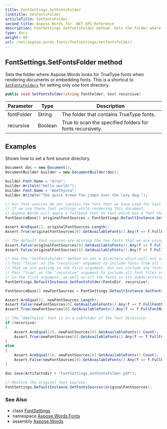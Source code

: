```yaml
---
title: FontSettings.SetFontsFolder
linktitle: SetFontsFolder
articleTitle: SetFontsFolder
second_title: Aspose.Words for .NET API Reference
description: FontSettings SetFontsFolder method. Sets the folder where Aspose.Words looks for TrueType fonts when rendering documents or embedding fonts. This is a shortcut to SetFontsFolders for setting only one font directory in C#.
type: docs
weight: 80
url: /net/aspose.words.fonts/fontsettings/setfontsfolder/
---
```

## FontSettings.SetFontsFolder method

Sets the folder where Aspose.Words looks for TrueType fonts when rendering documents or embedding fonts. This is a shortcut to [`SetFontsFolders`](../setfontsfolders/) for setting only one font directory.

```csharp
public void SetFontsFolder(string fontFolder, bool recursive)
```

| Parameter | Type | Description |
| --- | --- | --- |
| fontFolder | String | The folder that contains TrueType fonts. |
| recursive | Boolean | True to scan the specified folders for fonts recursively. |

## Examples

Shows how to set a font source directory.

```csharp
Document doc = new Document();
DocumentBuilder builder = new DocumentBuilder(doc);

builder.Font.Name = "Arvo";
builder.Writeln("Hello world!");
builder.Font.Name = "Amethysta";
builder.Writeln("The quick brown fox jumps over the lazy dog.");

// Our font sources do not contain the font that we have used for text in this document.
// If we use these font settings while rendering this document,
// Aspose.Words will apply a fallback font to text which has a font that Aspose.Words cannot locate.
FontSourceBase[] originalFontSources = FontSettings.DefaultInstance.GetFontsSources();

Assert.AreEqual(1, originalFontSources.Length);
Assert.True(originalFontSources[0].GetAvailableFonts().Any(f => f.FullFontName == "Arial"));

// The default font sources are missing the two fonts that we are using in this document.
Assert.False(originalFontSources[0].GetAvailableFonts().Any(f => f.FullFontName == "Arvo"));
Assert.False(originalFontSources[0].GetAvailableFonts().Any(f => f.FullFontName == "Amethysta"));

// Use the "SetFontsFolder" method to set a directory which will act as a new font source.
// Pass "false" as the "recursive" argument to include fonts from all the font files that are in the directory
// that we are passing in the first argument, but not include any fonts in any of that directory's subfolders.
// Pass "true" as the "recursive" argument to include all font files in the directory that we are passing
// in the first argument, as well as all the fonts in its subdirectories.
FontSettings.DefaultInstance.SetFontsFolder(FontsDir, recursive);

FontSourceBase[] newFontSources = FontSettings.DefaultInstance.GetFontsSources();

Assert.AreEqual(1, newFontSources.Length);
Assert.False(newFontSources[0].GetAvailableFonts().Any(f => f.FullFontName == "Arial"));
Assert.True(newFontSources[0].GetAvailableFonts().Any(f => f.FullFontName == "Arvo"));

// The "Amethysta" font is in a subfolder of the font directory.
if (recursive)
{
    Assert.AreEqual(25, newFontSources[0].GetAvailableFonts().Count);
    Assert.True(newFontSources[0].GetAvailableFonts().Any(f => f.FullFontName == "Amethysta"));
}
else
{
    Assert.AreEqual(18, newFontSources[0].GetAvailableFonts().Count);
    Assert.False(newFontSources[0].GetAvailableFonts().Any(f => f.FullFontName == "Amethysta"));
}

doc.Save(ArtifactsDir + "FontSettings.SetFontsFolder.pdf");

// Restore the original font sources.
FontSettings.DefaultInstance.SetFontsSources(originalFontSources);
```

### See Also

* class [FontSettings](../)
* namespace [Aspose.Words.Fonts](../../fontsettings/)
* assembly [Aspose.Words](../../../)
